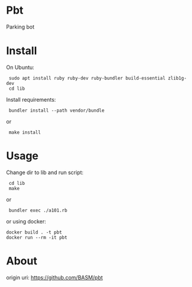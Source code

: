 # Pbt
Parking bot

# Install

On Ubuntu:
```
 sudo apt install ruby ruby-dev ruby-bundler build-essential zlib1g-dev
 cd lib
```

Install requirements:
```
 bundler install --path vendor/bundle
```

or
```
 make install
```

# Usage

Change dir to lib and run script:
```
 cd lib
 make
```

or
```
 bundler exec ./a101.rb
```

or using docker:
```
docker build . -t pbt
docker run --rm -it pbt
```

# About

origin uri: https://github.com/BASM/pbt
